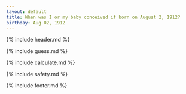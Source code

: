 ```yaml
---
layout: default
title: When was I or my baby conceived if born on August 2, 1912?
birthday: Aug 02, 1912
---
```


{% include header.md %}

{% include guess.md %}

{% include calculate.md %}

{% include safety.md %}

{% include footer.md %}



